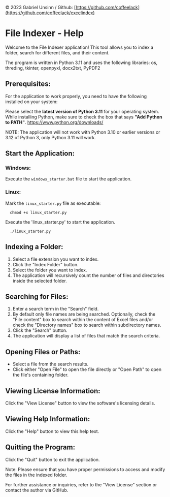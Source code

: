 © 2023 Gabriel Unsinn / Github: [https://github.com/coffeelack](https://github.com/coffeelack/excelindex)

# File Indexer - Help

Welcome to the File Indexer application! This tool allows you to index a folder, 
search for different files, and their content.

The program is written in Python 3.11 and uses the following libraries:
os, threding, tkinter, openpyxl, docx2txt, PyPDF2

## Prerequisites:

For the application to work properly, you need to have the following installed on your system:

Please select the **latest version of Python 3.11** for your operating system.
While installing Python, make sure to check the box that says **"Add Python to PATH"**.
https://www.python.org/downloads/

NOTE: The application will not work with Python 3.10 or earlier versions or 3.12 of Python 3, only Python 3.11 will work.

## Start the Application:

### Windows:

Execute the `windows_starter.bat` file to start the application.

### Linux:

Mark the `linux_starter.py` file as executable:

      chmod +x linux_starter.py

Execute the 'linux_starter.py' to start the application.

      ./linux_starter.py


## Indexing a Folder:

1. Select a file extension you want to index.
2. Click the "Index Folder" button.
3. Select the folder you want to index.
4. The application will recursively count the number of files and directories inside the selected folder.

## Searching for Files:

1. Enter a search term in the "Search" field.
2. By default only file names are being searched.
   Optionally, check the "File content" box to search within the content of Excel files
   and/or check the "Directory names" box to search within subdirectory names.
4. Click the "Search" button.
5. The application will display a list of files that match the search criteria.

## Opening Files or Paths:

- Select a file from the search results.
- Click either "Open File" to open the file directly or "Open Path" to open the file's containing folder.

## Viewing License Information:

Click the "View License" button to view the software's licensing details.

## Viewing Help Information:

Click the "Help" button to view this help text.

## Quitting the Program:

Click the "Quit" button to exit the application.

Note: Please ensure that you have proper permissions to access and modify the files in the indexed folder.

For further assistance or inquiries, refer to the "View License" section or contact the author via GitHub.
